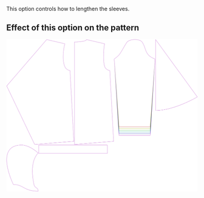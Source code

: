 This option controls how to lengthen the sleeves.



## Effect of this option on the pattern
![This image shows the effect of this option by superimposing several variants that have a different value for this option](yuri_sleevelengthbonus_sample.svg "Effect of this option on the pattern")